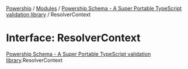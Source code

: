 [Powership](../README.md) / [Modules](../modules.md) / [Powership Schema - A Super Portable TypeScript validation library](../modules/Powership_Schema___A_Super_Portable_TypeScript_validation_library.md) / ResolverContext

# Interface: ResolverContext

[Powership Schema - A Super Portable TypeScript validation library](../modules/Powership_Schema___A_Super_Portable_TypeScript_validation_library.md).ResolverContext
